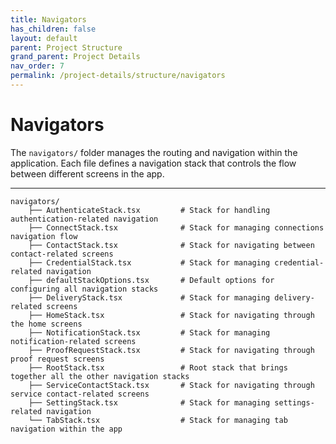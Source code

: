 ```yaml
---
title: Navigators
has_children: false
layout: default
parent: Project Structure
grand_parent: Project Details
nav_order: 7
permalink: /project-details/structure/navigators
---
```


# Navigators

The `navigators/` folder manages the routing and navigation within the application. Each file defines a navigation stack that controls the flow between different screens in the app.

---

```plaintext
navigators/
    ├── AuthenticateStack.tsx         # Stack for handling authentication-related navigation
    ├── ConnectStack.tsx              # Stack for managing connections navigation flow
    ├── ContactStack.tsx              # Stack for navigating between contact-related screens
    ├── CredentialStack.tsx           # Stack for managing credential-related navigation
    ├── defaultStackOptions.tsx       # Default options for configuring all navigation stacks
    ├── DeliveryStack.tsx             # Stack for managing delivery-related screens
    ├── HomeStack.tsx                 # Stack for navigating through the home screens
    ├── NotificationStack.tsx         # Stack for managing notification-related screens
    ├── ProofRequestStack.tsx         # Stack for navigating through proof request screens
    ├── RootStack.tsx                 # Root stack that brings together all the other navigation stacks
    ├── ServiceContactStack.tsx       # Stack for navigating through service contact-related screens
    ├── SettingStack.tsx              # Stack for managing settings-related navigation
    └── TabStack.tsx                  # Stack for managing tab navigation within the app
```
